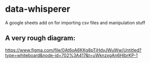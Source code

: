 # data-whisperer
A google sheets add on for importing csv files and manipulation stuff
## A very rough diagram:
https://www.figma.com/file/0At6oA6KKg8pTiHdyJWuWw/Untitled?type=whiteboard&node-id=702%3A417&t=uWknzxgAn6HlbrKP-1
